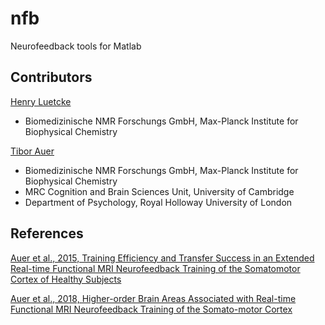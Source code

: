 # nfb
Neurofeedback tools for Matlab

## Contributors
[Henry Luetcke](https://github.com/hluetck)
  - Biomedizinische NMR Forschungs GmbH, Max-Planck Institute for Biophysical Chemistry

[Tibor Auer](https://github.com/tiborauer)
  - Biomedizinische NMR Forschungs GmbH, Max-Planck Institute for Biophysical Chemistry
  - MRC Cognition and Brain Sciences Unit, University of Cambridge
  - Department of Psychology, Royal Holloway University of London

## References
[Auer et al., 2015, Training Efficiency and Transfer Success in an Extended Real-time Functional MRI Neurofeedback Training of the Somatomotor Cortex of Healthy Subjects](http://doi.org/10.3389/fnhum.2015.00547)

[Auer et al., 2018, Higher-order Brain Areas Associated with Real-time Functional MRI Neurofeedback Training of the Somato-motor Cortex](https://doi.org/10.1016/j.neuroscience.2016.04.034)
